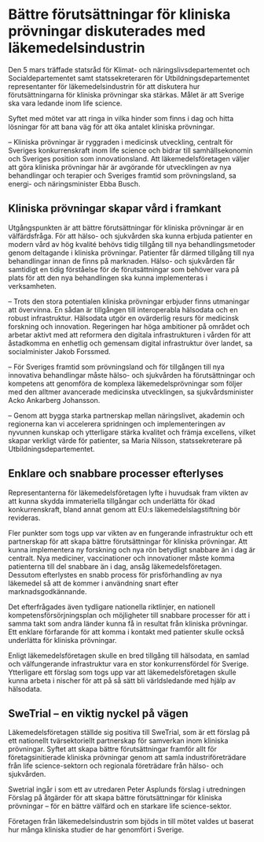 # Bättre förutsättningar för kliniska prövningar diskuterades med läkemedelsindustrin

Den 5 mars träffade statsråd för Klimat\- och näringslivsdepartementet och Socialdepartementet samt statssekreteraren för Utbildningsdepartementet representanter för läkemedelsindustrin för att diskutera hur förutsättningarna för kliniska prövningar ska stärkas. Målet är att Sverige ska vara ledande inom life science.


Syftet med mötet var att ringa in vilka hinder som finns i dag och hitta lösningar för att bana väg för att öka antalet kliniska prövningar.

– Kliniska prövningar är ryggraden i medicinsk utveckling, centralt för Sveriges konkurrenskraft inom life science och bidrar till samhällsekonomin och Sveriges position som innovationsland. Att läkemedelsföretagen väljer att göra kliniska prövningar här är avgörande för utvecklingen av nya behandlingar och terapier och Sveriges framtid som prövningsland, sa energi\- och näringsminister Ebba Busch.

## Kliniska prövningar skapar vård i framkant

Utgångspunkten är att bättre förutsättningar för kliniska prövningar är en välfärdsfråga. För att hälso\- och sjukvården ska kunna erbjuda patienter en modern vård av hög kvalité behövs tidig tillgång till nya behandlingsmetoder genom deltagande i kliniska prövningar. Patienter får därmed tillgång till nya behandlingar innan de finns på marknaden. Hälso\- och sjukvården får samtidigt en tidig förståelse för de förutsättningar som behöver vara på plats för att den nya behandlingen ska kunna implementeras i verksamheten.

– Trots den stora potentialen kliniska prövningar erbjuder finns utmaningar att övervinna. En sådan är tillgången till interoperabla hälsodata och en robust infrastruktur. Hälsodata utgör en ovärderlig resurs för medicinsk forskning och innovation. Regeringen har höga ambitioner på området och arbetar aktivt med att reformera den digitala infrastrukturen i vården för att åstadkomma en enhetlig och gemensam digital infrastruktur över landet, sa socialminister Jakob Forssmed.

– För Sveriges framtid som prövningsland och för tillgången till nya innovativa behandlingar måste hälso\- och sjukvården ha förutsättningar och kompetens att genomföra de komplexa läkemedelsprövningar som följer med den alltmer avancerade medicinska utvecklingen, sa sjukvårdsminister Acko Ankarberg Johansson.

– Genom att bygga starka partnerskap mellan näringslivet, akademin och regionerna kan vi accelerera spridningen och implementeringen av nyvunnen kunskap och ytterligare stärka kvalitet och främja excellens, vilket skapar verkligt värde för patienter, sa Maria Nilsson, statssekreterare på Utbildningsdepartementet.

## Enklare och snabbare processer efterlyses

Representanterna för läkemedelsföretagen lyfte i huvudsak fram vikten av att kunna skydda immateriella tillgångar och underlätta för ökad konkurrenskraft, bland annat genom att EU:s läkemedelslagstiftning bör revideras.

Fler punkter som togs upp var vikten av en fungerande infrastruktur och ett partnerskap för att skapa bättre förutsättningar för kliniska prövningar. Att kunna implementera ny forskning och nya rön betydligt snabbare än i dag är centralt. Nya mediciner, vaccinationer och innovationer måste komma patienterna till del snabbare än i dag, ansåg läkemedelsföretagen. Dessutom efterlystes en snabb process för prisförhandling av nya läkemedel så att de kommer i användning snart efter marknadsgodkännande.

Det efterfrågades även tydligare nationella riktlinjer, en nationell kompetensförsörjningsplan och möjligheter till snabbare processer för att i samma takt som andra länder kunna få in resultat från kliniska prövningar. Ett enklare förfarande för att komma i kontakt med patienter skulle också underlätta för kliniska prövningar.

Enligt läkemedelsföretagen skulle en bred tillgång till hälsodata, en samlad och välfungerande infrastruktur vara en stor konkurrensfördel för Sverige. Ytterligare ett förslag som togs upp var att läkemedelsföretagen skulle kunna arbeta i nischer för att på så sätt bli världsledande med hjälp av hälsodata.

## SweTrial – en viktig nyckel på vägen

Läkemedelsföretagen ställde sig positiva till SweTrial, som är ett förslag på ett nationellt tvärsektoriellt partnerskap för samverkan inom kliniska prövningar. Syftet att skapa bättre förutsättningar framför allt för företagsinitierade kliniska prövningar genom att samla industriföreträdare från life science\-sektorn och regionala företrädare från hälso\- och sjukvården.

Swetrial ingår i som ett av utredaren Peter Asplunds förslag i utredningen Förslag på åtgärder för att skapa bättre förutsättningar för kliniska prövningar – för en bättre välfärd och en starkare life science\-sektor.

Företagen från läkemedelsindustrin som bjöds in till mötet valdes ut baserat hur många kliniska studier de har genomfört i Sverige.
